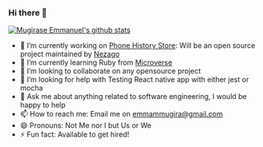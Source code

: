 ### Hi there 👋
[![Mugirase Emmanuel's github stats](https://github-readme-stats.vercel.app/api?username=descholar-ceo&show_icons=true&theme=radical)](https://github.com/descholar-ceo/github-readme-stats)

- 🔭 I’m currently working on [Phone History Store](https://github.com/nezago/phone-history-store-frontend): Will be an open source project maintained by [Nezago](https://github.com/nezago)
- 🌱 I’m currently learning Ruby from [Microverse](https://www.microverse.org)
- 👯 I’m looking to collaborate on any opensource project
- 🤔 I’m looking for help with Testing React native app with either jest or mocha
- 💬 Ask me about anything related to software engineering, I would be happy to help
- 📫 How to reach me: Email me on [emmammugira@gmail.com](mailto:emmamugira@gmail.com)
- 😄 Pronouns: Not Me nor I but Us or We
- ⚡ Fun fact: Available to get hired!
